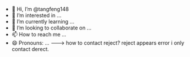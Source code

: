 - 👋 Hi, I’m @tangfeng148
- 👀 I’m interested in ...
- 🌱 I’m currently learning ...
- 💞️ I’m looking to collaborate on ...
- 📫 How to reach me ...
- 😄 Pronouns: ...
--->
how to contact reject? reject appears error i only contact derect.
